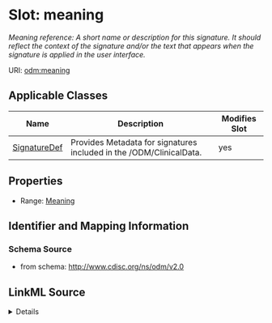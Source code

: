 # Slot: meaning


_Meaning reference: A short name or description for this signature. It should reflect the context of the signature and/or the text that appears when the signature is applied in the user interface._



URI: [odm:meaning](http://www.cdisc.org/ns/odm/v2.0/meaning)



<!-- no inheritance hierarchy -->




## Applicable Classes

| Name | Description | Modifies Slot |
| --- | --- | --- |
[SignatureDef](SignatureDef.md) | Provides Metadata for signatures included in the /ODM/ClinicalData. |  yes  |







## Properties

* Range: [Meaning](Meaning.md)





## Identifier and Mapping Information







### Schema Source


* from schema: http://www.cdisc.org/ns/odm/v2.0




## LinkML Source

<details>
```yaml
name: meaning
description: 'Meaning reference: A short name or description for this signature. It
  should reflect the context of the signature and/or the text that appears when the
  signature is applied in the user interface.'
from_schema: http://www.cdisc.org/ns/odm/v2.0
rank: 1000
alias: meaning
domain_of:
- SignatureDef
range: Meaning

```
</details>